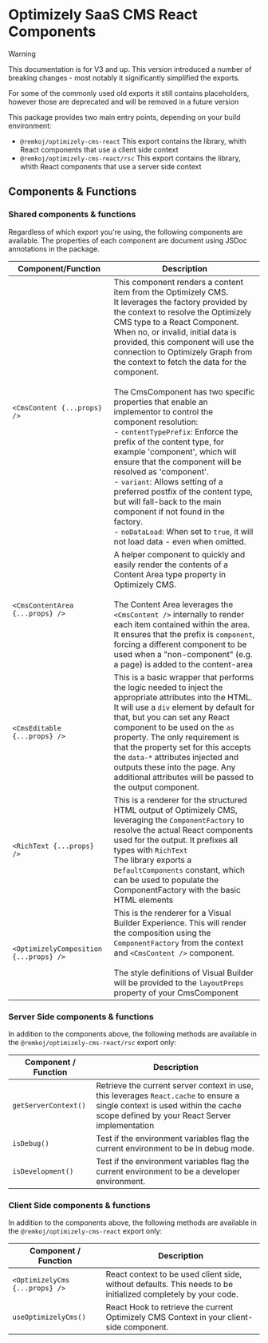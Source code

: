 # Optimizely SaaS CMS React Components
> [!WARNING]
> This documentation is for V3 and up. This version introduced a number of breaking changes - most notably it significantly simplified the exports.
>
> For some of the commonly used old exports it still contains placeholders, however those are deprecated and will be removed in a future version

This package provides two main entry points, depending on your build environment:
- `@remkoj/optimizely-cms-react` This export contains the library, whith React components that use a client side context
- `@remkoj/optimizely-cms-react/rsc` This export contains the library, whith React components that use a server side context

## Components & Functions
### Shared components & functions
Regardless of which export you're using, the following components are available. The properties of each component are document using JSDoc annotations in the package.

| Component/Function | Description |
| --- | --- |
| `<CmsContent {...props} />` | This component renders a content item from the Optimizely CMS.<br/>It leverages the factory provided by the context to resolve the Optimizely CMS type to a React Component.<br/>When no, or invalid, initial data is provided, this component will use the connection to Optimizely Graph from the context to fetch the data for the component.<br/><br/>The CmsComponent has two specific properties that enable an implementor to control the component resolution:<br/>- `contentTypePrefix`: Enforce the prefix of the content type, for example 'component', which will ensure that the component will be resolved as 'component'.<br/>- `variant`: Allows setting of a preferred postfix of the content type, but will fall-back to the main component if not found in the factory.<br/>- `noDataLoad`: When set to `true`, it will not load data - even when omitted. |
| `<CmsContentArea {...props} />` | A helper component to quickly and easily render the contents of a Content Area type property in Optimizely CMS.<br /><br />The Content Area leverages the `<CmsContent />` internally to render each item contained within the area. It ensures that the prefix is `component`, forcing a different component to be used when a "non-component" (e.g. a page) is added to the content-area |
| `<CmsEditable {...props} />` | This is a basic wrapper that performs the logic needed to inject the appropriate attributes into the HTML. <br/>It will use a `div` element by default for that, but you can set any React component to be used on the `as` property. The only requirement is that the property set for this accepts the `data-*` attributes injected and outputs these into the page. Any additional attributes will be passed to the output component. |
| `<RichText {...props} />` | This is a renderer for the structured HTML output of Optimizely CMS, leveraging the `ComponentFactory` to resolve the actual React components used for the output. It prefixes all types with `RichText`<br/>The library exports a `DefaultComponents` constant, which can be used to populate the ComponentFactory with the basic HTML elements |
| `<OptimizelyComposition {...props} />` | This is the renderer for a Visual Builder Experience. This will render the composition using the `ComponentFactory` from the context and `<CmsContent />` component.<br/><br/>The style definitions of Visual Builder will be provided to the `layoutProps` property of your CmsComponent |

### Server Side components & functions
In addition to the components above, the following methods are available in the `@remkoj/optimizely-cms-react/rsc` export only:

| Component / Function | Description |
| --- | --- |
| `getServerContext()` | Retrieve the current server context in use, this leverages `React.cache` to ensure a single context is used within the cache scope defined by your React Server implementation |
| `isDebug()` | Test if the environment variables flag the current environment to be in debug mode. |
| `isDevelopment()` | Test if the environment variables flag the current environment to be a developer environment. |

### Client Side components & functions
In addition to the components above, the following methods are available in the `@remkoj/optimizely-cms-react` export only:

| Component / Function | Description |
| --- | --- |
| `<OptimizelyCms {...props} />` | React context to be used client side, without defaults. This needs to be initialized completely by your code. |
| `useOptimizelyCms()` | React Hook to retrieve the current Optimizely CMS Context in your client-side component. |
